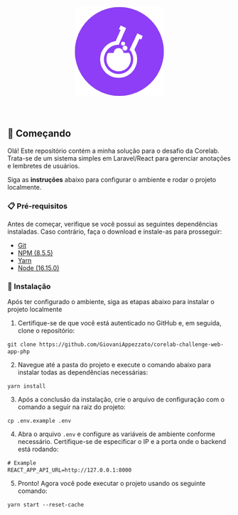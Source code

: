 <p align="center">
    <a href="https://www.letsdeliverbr.com/" target="_blank"> 
        <img src="./src/assets/corelab.png" width="200" style="margin-bottom: 40px;">    
    </a>
</p>

## 🚀 Começando

Olá! Este repositório contém a minha solução para o desafio da Corelab. Trata-se de um sistema simples em Laravel/React para gerenciar anotações e lembretes de usuários.

Siga as **instruções** abaixo para configurar o ambiente e rodar o projeto localmente.

### 📋 Pré-requisitos

Antes de começar, verifique se você possui as seguintes dependências instaladas. Caso contrário, faça o download e instale-as para prosseguir:

* [Git](https://git-scm.com/downloads) 
* [NPM (8.5.5)](https://www.npmjs.com/)
* [Yarn](https://yarnpkg.com/)
* [Node (16.15.0)](https://nodejs.org/en/)

### 🔧 Instalação

Após ter configurado o ambiente, siga as etapas abaixo para instalar o projeto localmente

1. Certifique-se de que você está autenticado no GitHub e, em seguida, clone o repositório:

```
git clone https://github.com/GiovaniAppezzato/corelab-challenge-web-app-php
```

2. Navegue até a pasta do projeto e execute o comando abaixo para instalar todas as dependências necessárias:

```
yarn install
```

3. Após a conclusão da instalação, crie o arquivo de configuração com o comando a seguir na raiz do projeto:

```
cp .env.example .env
```

4. Abra o arquivo `.env` e configure as variáveis de ambiente conforme necessário. Certifique-se de especificar o IP e a porta onde o backend está rodando:

```
# Example
REACT_APP_API_URL=http://127.0.0.1:8000 
```

5. Pronto! Agora você pode executar o projeto usando os seguinte comando:

```
yarn start --reset-cache
```
